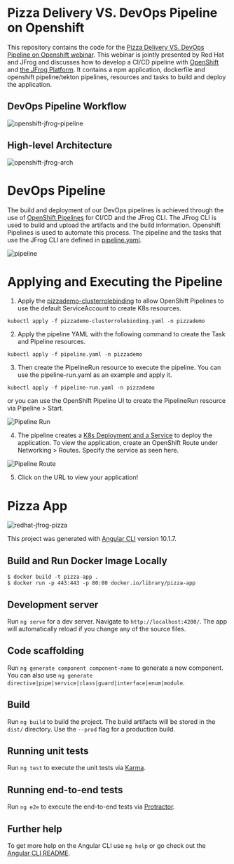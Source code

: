# Pizza Delivery VS. DevOps Pipeline on Openshift

This repository contains the code for the [Pizza Delivery VS. DevOps Pipeline on Openshift webinar](https://leap.jfrog.com/WN-2021-01-Pizza-Delivery-Devops-Pipelines-on-Openshift-US-LP.html). This webinar is jointly presented by Red Hat and JFrog and discusses how to develop a CI/CD pipeline with [OpenShift](https://www.openshift.com/) and [the JFrog Platform](https://jfrog.com/platform/). It contains a npm application, dockerfile and openshift pipeline/tekton pipelines, resources and tasks to build and deploy the application.

## DevOps Pipeline Workflow
![openshift-jfrog-pipeline](https://user-images.githubusercontent.com/6440106/104625814-0700e580-564a-11eb-94af-7e37d6d9b279.png)

## High-level Architecture
![openshift-jfrog-arch](https://user-images.githubusercontent.com/6440106/104613433-137e4180-563c-11eb-8714-2ff424785c8e.png)

# DevOps Pipeline

The build and deployment of our DevOps pipelines is achieved through the use of [OpenShift Pipelines](https://www.openshift.com/learn/topics/pipelines) for CI/CD and the JFrog CLI. The JFrog CLI is used to build and upload the artifacts and the build information. Openshift Pipelines is used to automate this process. The pipeline and the tasks that use the JFrog CLI are defined in [pipeline.yaml](./pipeline.yaml). 

![pipeline](https://user-images.githubusercontent.com/6440106/105406537-68dcc480-5be1-11eb-82a3-c0042b63c1bb.png)

# Applying and Executing the Pipeline

1. Apply the [pizzademo-clusterrolebinding](pizzademo-clusterrolebinding.yaml) to allow OpenShift Pipelines to use the default ServiceAccount to create K8s resources.

```
kubectl apply -f pizzademo-clusterrolebinding.yaml -n pizzademo
```

2. Apply the pipeline YAML with the following command to create the Task and Pipeline resources.

```
kubectl apply -f pipeline.yaml -n pizzademo
```

3. Then create the PipelineRun resource to execute the pipeline. You can use the pipeline-run.yaml as an example and apply it.

```
kubectl apply -f pipeline-run.yaml -n pizzademo
```

or you can use the OpenShift Pipeline UI to create the PipelineRun resource via Pipeline > Start.

![Pipeline Run](https://user-images.githubusercontent.com/6440106/105402807-b9055800-5bdc-11eb-93b1-36d77d61b302.png)

4. The pipeline creates a [K8s Deployment and a Service](./deployment.yaml) to deploy the application. To view the application, create an OpenShift Route under Networking > Routes. Specify the service as seen here.

![Pipeline Route](https://user-images.githubusercontent.com/6440106/105403178-3fba3500-5bdd-11eb-95a7-2429578f1fd8.png)

5. Click on the URL to view your application!

# Pizza App

![redhat-jfrog-pizza](https://user-images.githubusercontent.com/6440106/104613274-efbafb80-563b-11eb-972b-5b5db7ec2b75.png)

This project was generated with [Angular CLI](https://github.com/angular/angular-cli) version 10.1.7.

## Build and Run Docker Image Locally

```
$ docker build -t pizza-app . 
$ docker run -p 443:443 -p 80:80 docker.io/library/pizza-app
```

## Development server

Run `ng serve` for a dev server. Navigate to `http://localhost:4200/`. The app will automatically reload if you change any of the source files.

## Code scaffolding

Run `ng generate component component-name` to generate a new component. You can also use `ng generate directive|pipe|service|class|guard|interface|enum|module`.

## Build

Run `ng build` to build the project. The build artifacts will be stored in the `dist/` directory. Use the `--prod` flag for a production build.

## Running unit tests

Run `ng test` to execute the unit tests via [Karma](https://karma-runner.github.io).

## Running end-to-end tests

Run `ng e2e` to execute the end-to-end tests via [Protractor](http://www.protractortest.org/).

## Further help

To get more help on the Angular CLI use `ng help` or go check out the [Angular CLI README](https://github.com/angular/angular-cli/blob/master/README.md).

